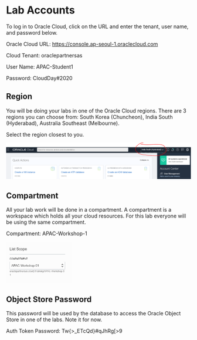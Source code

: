 # **Lab Accounts**

To log in to Oracle Cloud, click on the URL and enter the tenant, user name, and password below.

Oracle Cloud URL:  https://console.ap-seoul-1.oraclecloud.com

Cloud Tenant:  oraclepartnersas

User Name:  APAC-Student1

Password:  CloudDay#2020



## Region

You will be doing your labs in one of the Oracle Cloud regions.  There are 3 regions you can choose from:  South Korea (Chuncheon), India South (Hyderabad),  Australia Southeast (Melbourne).

Select the region closest to you. 

<img src="./images/region.PNG" style="zoom:50%;" />



## Compartment

All your lab work will be done in a compartment.  A compartment is a workspace which holds all your cloud resources.   For this lab everyone will be using the same compartment.  

Compartment:  APAC-Workshop-1

<img src="./images/compartment.PNG" style="zoom:50%;" />



## Object Store Password

This password will be used by the database to access the Oracle Object Store in one of the labs.  Note it for now.

Auth Token Password:  Tw{>_ETcQd}#qJhRg[>9

